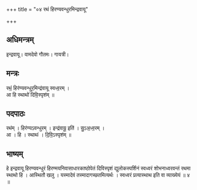 +++
title = "०४ रथं हिरण्यवन्धुरमिन्द्रवायू"

+++
## अधिमन्त्रम्
इन्द्रवायू। वामदेवो गौतमः। गायत्री।

## मन्त्रः
रथं॒ हिर॑ण्यवन्धुर॒मिन्द्र॑वायू स्वध्व॒रम् ।  
आ हि स्थाथो॑ दिवि॒स्पृश॑म् ॥

## पदपाठः
रथ॑म् । हिर॑ण्यऽवन्धुरम् । इन्द्र॑वायू॒ इति॑ । सु॒ऽअ॒ध्व॒रम् ।  
आ । हि । स्थाथः॑ । दि॒वि॒ऽस्पृश॑म् ॥

## भाष्यम्
हे इन्द्रवायू हिरण्यवन्धुरं हिरण्मयनिवासाधारकाष्ठोपेतं दिविस्पृशं द्युलोकस्पर्शिनं स्वध्वरं शोभनाध्वरवन्तं रथमा स्थाथो हि । आस्थितौ खलु । यस्मादेवं तस्मादागच्छतमित्यर्थः । स्वध्वरं प्रत्यास्थाथ इति वा व्याख्येयं ॥ ४ ॥
